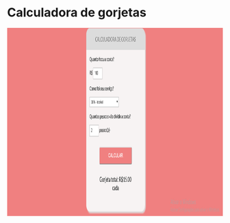 # Calculadora de gorjetas

<div align="center">
  <img width="800" height="440" src="img/calculadora-gorjetas.png">
</div>
